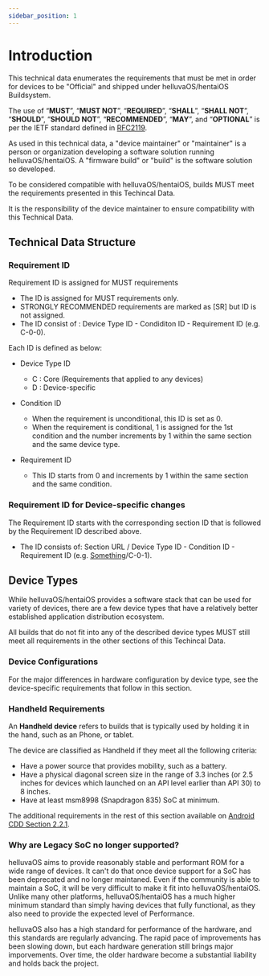 ```yaml
---
sidebar_position: 1
---
```


# Introduction

This technical data enumerates the requirements that must be met in order for devices to be "Official" and shipped under helluvaOS/hentaiOS Buildsystem.

The use of “**MUST**”, “**MUST NOT**”, “**REQUIRED**”, “**SHALL**”, “**SHALL NOT**”, “**SHOULD**”, “**SHOULD NOT**”, “**RECOMMENDED**”, “**MAY**”, and “**OPTIONAL**” is per the IETF standard defined in [RFC2119](http://www.ietf.org/rfc/rfc2119.txt).

As used in this technical data, a "device maintainer" or "maintainer" is a person or organization developing a software solution running helluvaOS/hentaiOS. A "firmware build" or "build" is the software solution so developed.

To be considered compatible with helluvaOS/hentaiOS, builds MUST meet the requirements presented in this Techincal Data.

It is the responsibility of the device maintainer to ensure compatibility with this Technical Data.

## Technical Data Structure

### Requirement ID

Requirement ID is assigned for MUST requirements

- The ID is assigned for MUST requirements only.
- STRONGLY RECOMMENDED requirements are marked as [SR] but ID is not assigned.
- The ID consist of : Device Type ID - Condiditon ID - Requirement ID (e.g. C-0-0).

Each ID is defined as below:

- Device Type ID
  - C : Core (Requirements that applied to any devices)
  - D : Device-specific

- Condition ID
  - When the requirement is unconditional, this ID is set as 0.
  - When the requirement is conditional, 1 is assigned for the 1st condition and the number increments by 1 within the same section and the same device type.

- Requirement ID
  - This ID starts from 0 and increments by 1 within the same section and the same condition.

### Requirement ID for Device-specific changes

The Requirement ID starts with the corresponding section ID that is followed by the Requirement ID described above.

- The ID consists of: Section URL / Device Type ID - Condition ID - Requirement ID (e.g. [Something](404)/C-0-1).

## Device Types

While helluvaOS/hentaiOS provides a software stack that can be used for variety of devices, there are a few device types that have a relatively better established application distribution ecosystem.

All builds that do not fit into any of the described device types MUST still meet all requirements in the other sections of this Techincal Data.

### Device Configurations

For the major differences in hardware configuration by device type, see the device-specific requirements that follow in this section.

### Handheld Requirements

An **Handheld device** refers to builds that is typically used by holding it in the hand, such as an Phone, or tablet.

The device are classified as Handheld if they meet all the following criteria:

- Have a power source that provides mobility, such as a battery.
- Have a physical diagonal screen size in the range of 3.3 inches (or 2.5 inches for devices which launched on an API level earlier than API 30) to 8 inches.
- Have at least msm8998 (Snapdragon 835) SoC at minimum.

The additional requirements in the rest of this section available on [Android CDD Section 2.2.1](https://source.android.com/compatibility/android-cdd#2_2_1_hardware).

### Why are Legacy SoC no longer supported?

helluvaOS aims to provide reasonably stable and performant ROM for a wide range of devices. It can't do that once device support for a SoC has been deprecated and no
longer maintaned. Even if the community is able to maintain a SoC, it will be very difficult to make it fit into helluvaOS/hentaiOS. Unlike many other platforms, helluvaOS/hentaiOS has a much higher minimum standard than simply having devices that fully functional, as they also need to provide the expected level of Performance.

helluvaOS also has a high standard for performance of the hardware, and this standards are regularly advancing. The rapid pace of improvements has been slowing down, but each hardware generation still brings major imporvements. Over time, the older hardware become a substantial liability and holds back the project.
